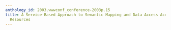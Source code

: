 ```yaml
---
anthology_id: 2003.wwwconf_conference-2003p.15
title: A Service-Based Approach to Semantic Mapping and Data Access Across Diverse
  Resources
---
```

